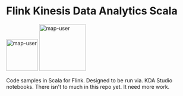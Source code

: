 # Flink Kinesis Data Analytics Scala

<img width="85" alt="map-user" src="https://img.shields.io/badge/views-065-green"> <img width="125" alt="map-user" src="https://img.shields.io/badge/unique visits-015-green">

Code samples in Scala for Flink. Designed to be run via. KDA Studio notebooks. There isn't to much in this repo yet. It need more work.
